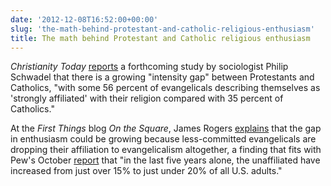 ```yaml
---
date: '2012-12-08T16:52:00+00:00'
slug: 'the-math-behind-protestant-and-catholic-religious-enthusiasm'
title: The math behind Protestant and Catholic religious enthusiasm
---
```


*Christianity Today* [reports](http://www.christianitytoday.com/ct/2012/november-web-only/whats-driving-evangelical-enthusiasm.html) a forthcoming study by sociologist Philip Schwadel that there is a growing "intensity gap" between Protestants and Catholics, "with some 56 percent of evangelicals describing themselves as 'strongly affiliated' with their religion compared with 35 percent of Catholics."

At the *First Things* blog *On the Square*, James Rogers [explains](http://www.firstthings.com/onthesquare/2012/12/doing-the-math-on-religious-affiliation) that the gap in enthusiasm could be growing because less-committed evangelicals are dropping their affiliation to evangelicalism altogether, a finding that fits with Pew's October [report](http://www.pewforum.org/Unaffiliated/nones-on-the-rise.aspx) that "in the last five years alone, the unaffiliated have increased from just over 15% to just under 20% of all U.S. adults."

